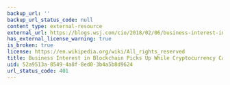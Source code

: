 ```yaml
---
backup_url: ''
backup_url_status_code: null
content_type: external-resource
external_url: https://blogs.wsj.com/cio/2018/02/06/business-interest-in-blockchain-picks-up-while-cryptocurrency-causes-conniptions/
has_external_license_warning: true
is_broken: true
license: https://en.wikipedia.org/wiki/All_rights_reserved
title: Business Interest in Blockchain Picks Up While Cryptocurrency Causes Conniptions
uid: 52a9513a-8549-4a8f-8ed0-3b4a5b8d9624
url_status_code: 401
---
```

